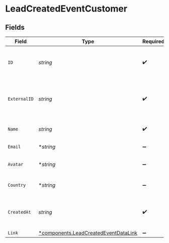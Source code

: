 # LeadCreatedEventCustomer


## Fields

| Field                                                                                       | Type                                                                                        | Required                                                                                    | Description                                                                                 |
| ------------------------------------------------------------------------------------------- | ------------------------------------------------------------------------------------------- | ------------------------------------------------------------------------------------------- | ------------------------------------------------------------------------------------------- |
| `ID`                                                                                        | *string*                                                                                    | :heavy_check_mark:                                                                          | The unique identifier of the customer in Dub.                                               |
| `ExternalID`                                                                                | *string*                                                                                    | :heavy_check_mark:                                                                          | Unique identifier for the customer in the client's app.                                     |
| `Name`                                                                                      | *string*                                                                                    | :heavy_check_mark:                                                                          | Name of the customer.                                                                       |
| `Email`                                                                                     | **string*                                                                                   | :heavy_minus_sign:                                                                          | Email of the customer.                                                                      |
| `Avatar`                                                                                    | **string*                                                                                   | :heavy_minus_sign:                                                                          | Avatar URL of the customer.                                                                 |
| `Country`                                                                                   | **string*                                                                                   | :heavy_minus_sign:                                                                          | Country of the customer.                                                                    |
| `CreatedAt`                                                                                 | *string*                                                                                    | :heavy_check_mark:                                                                          | The date the customer was created.                                                          |
| `Link`                                                                                      | [*components.LeadCreatedEventDataLink](../../models/components/leadcreatedeventdatalink.md) | :heavy_minus_sign:                                                                          | N/A                                                                                         |
